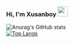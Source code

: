 ### Hi, I'm Xusanboy <img src="https://media.giphy.com/media/hvRJCLFzcasrR4ia7z/giphy.gif" width="27px">

![Anurag's GitHub stats](https://github-readme-stats.vercel.app/api?username=coderxusanboy&show_icons=true&theme=radical)
<br>
[![Top Langs](https://github-readme-stats.vercel.app/api/top-langs/?username=coderxusanboy&layout=compact)](https://github.com/anuraghazra/github-readme-stats)
